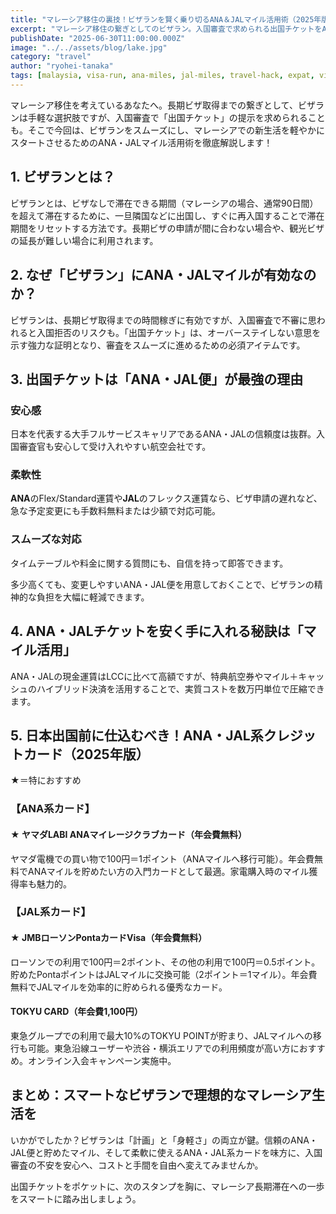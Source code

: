 ```yaml
---
title: "マレーシア移住の裏技！ビザランを賢く乗り切るANA＆JALマイル活用術（2025年版）"
excerpt: "マレーシア移住の繋ぎとしてのビザラン。入国審査で求められる出国チケットをANA・JALマイルで賢く確保し、コストを抑えながらスムーズな長期滞在を実現する方法を徹底解説します。"
publishDate: "2025-06-30T11:00:00.000Z"
image: "../../assets/blog/lake.jpg"
category: "travel"
author: "ryohei-tanaka"
tags: [malaysia, visa-run, ana-miles, jal-miles, travel-hack, expat, visa]
---
```


マレーシア移住を考えているあなたへ。長期ビザ取得までの繋ぎとして、ビザランは手軽な選択肢ですが、入国審査で「出国チケット」の提示を求められることも。そこで今回は、ビザランをスムーズにし、マレーシアでの新生活を軽やかにスタートさせるためのANA・JALマイル活用術を徹底解説します！

## 1. ビザランとは？

ビザランとは、ビザなしで滞在できる期間（マレーシアの場合、通常90日間）を超えて滞在するために、一旦隣国などに出国し、すぐに再入国することで滞在期間をリセットする方法です。長期ビザの申請が間に合わない場合や、観光ビザの延長が難しい場合に利用されます。

## 2. なぜ「ビザラン」にANA・JALマイルが有効なのか？

ビザランは、長期ビザ取得までの時間稼ぎに有効ですが、入国審査で不審に思われると入国拒否のリスクも。「出国チケット」は、オーバーステイしない意思を示す強力な証明となり、審査をスムーズに進めるための必須アイテムです。

## 3. 出国チケットは「ANA・JAL便」が最強の理由

### 安心感
日本を代表する大手フルサービスキャリアであるANA・JALの信頼度は抜群。入国審査官も安心して受け入れやすい航空会社です。

### 柔軟性
**ANA**のFlex/Standard運賃や**JAL**のフレックス運賃なら、ビザ申請の遅れなど、急な予定変更にも手数料無料または少額で対応可能。

### スムーズな対応
タイムテーブルや料金に関する質問にも、自信を持って即答できます。

多少高くても、変更しやすいANA・JAL便を用意しておくことで、ビザランの精神的な負担を大幅に軽減できます。

## 4. ANA・JALチケットを安く手に入れる秘訣は「マイル活用」

ANA・JALの現金運賃はLCCに比べて高額ですが、特典航空券やマイル＋キャッシュのハイブリッド決済を活用することで、実質コストを数万円単位で圧縮できます。

## 5. 日本出国前に仕込むべき！ANA・JAL系クレジットカード（2025年版）

★＝特におすすめ

### 【ANA系カード】

#### ★ ヤマダLABI ANAマイレージクラブカード（年会費無料）
ヤマダ電機での買い物で100円＝1ポイント（ANAマイルへ移行可能）。年会費無料でANAマイルを貯めたい方の入門カードとして最適。家電購入時のマイル獲得率も魅力的。

### 【JAL系カード】

#### ★ JMBローソンPontaカードVisa（年会費無料）
ローソンでの利用で100円＝2ポイント、その他の利用で100円＝0.5ポイント。貯めたPontaポイントはJALマイルに交換可能（2ポイント＝1マイル）。年会費無料でJALマイルを効率的に貯められる優秀なカード。

#### TOKYU CARD（年会費1,100円）
東急グループでの利用で最大10%のTOKYU POINTが貯まり、JALマイルへの移行も可能。東急沿線ユーザーや渋谷・横浜エリアでの利用頻度が高い方におすすめ。オンライン入会キャンペーン実施中。

## まとめ：スマートなビザランで理想的なマレーシア生活を

いかがでしたか？ビザランは「計画」と「身軽さ」の両立が鍵。信頼のANA・JAL便と貯めたマイル、そして柔軟に使えるANA・JAL系カードを味方に、入国審査の不安を安心へ、コストと手間を自由へ変えてみませんか。

出国チケットをポケットに、次のスタンプを胸に、マレーシア長期滞在への一歩をスマートに踏み出しましょう。 